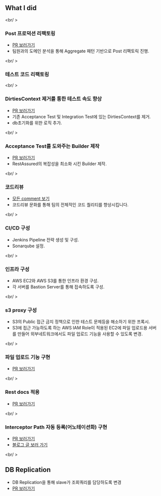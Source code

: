 ## What I did

<br/ >

### Post 프로덕션 리팩토링

- [PR 보러가기](https://github.com/woowacourse-teams/2021-pick-git/pull/252)
- 팀원과의 도메인 분석을 통해 Aggregate 패턴 기반으로 Post 리팩토릭 진행.

<br/ >

### 테스트 코드 리팩토링

<br/ >

### DirtiesContext 제거를 통한 테스트 속도 향상

- [PR 보러가기](https://github.com/woowacourse-teams/2021-pick-git/pull/468)
- 기존 Acceptance Test 및 Integration Test에 있는 DirtiesContext를 제거.   
- db초기화를 위한 로직 추가.

<br/ >

### Acceptance Test를 도와주는 Builder 제작

- [PR 보러가기](https://github.com/woowacourse-teams/2021-pick-git/pull/333)
- RestAssured의 복잡성을 최소화 시킨 Builder 제작.

<br/ >

### 코드리뷰

- [모든 comment 보기](https://github.com/woowacourse-teams/2021-pick-git/issues?page=4&q=commenter%3Abperhaps+is%3Aclose)
- 코드리뷰 문화를 통해 팀의 전체적인 코드 퀄리티를 향상시킵니다.

<br/ >

### CI/CD 구성

- Jenkins Pipeline 전략 생성 및 구성.
- Sonarqube 설정.

<br/ >

### 인프라 구성

- AWS EC2와 AWS S3를 통한 인프라 환경 구성.
- 각 서버를 Bastion Server를 통해 접속하도록 구성.

<br/ >

### s3 proxy 구성

- S3의 Public 접근 금지 정책으로 인한 테스트 문제등을 해소하기 위한 프록시.
- S3에 접근 가능하도록 하는 AWS IAM Role이 적용된 EC2에 파일 업로드용 서버를 만들어 외부네트워크에서도 파일 업로드 기능을 사용할 수 있도록 변경.

<br/ >

### 파일 업로드 기능 구현

- [PR 보러가기](https://github.com/woowacourse-teams/2021-pick-git/pull/100)

<br/ >

### Rest docs 적용

- [PR 보러가기](https://github.com/woowacourse-teams/2021-pick-git/pull/201)

<br/ >

### Interceptor Path 자동 등록(어노테이션화) 구현

- [PR 보러가기](https://github.com/woowacourse-teams/2021-pick-git/pull/466)
- [블로그 글 보러 가기](https://bperhaps.tistory.com/entry/Component-Scan-구현하기-feat-Pickgit-Authorization-Intercepter-register)

<br/ >

## DB Replication

- DB Replication을 통해 slave가 조회쿼리를 담당하도록 변경
- [PR 보러가기](https://github.com/woowacourse-teams/2021-pick-git/pull/475)


